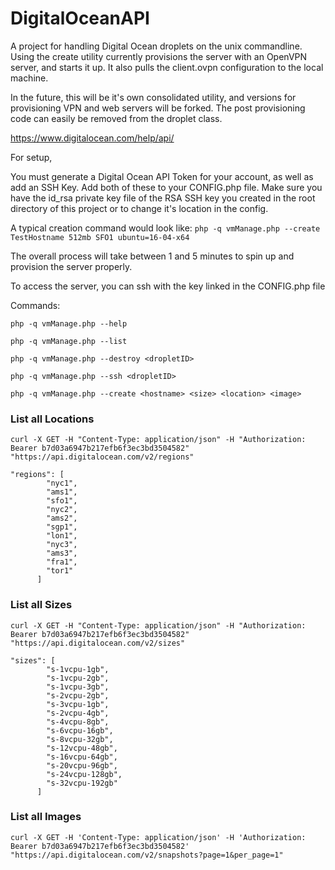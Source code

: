 # DigitalOceanAPI

A project for handling Digital Ocean droplets on the unix commandline. Using the create utility currently provisions the server with an OpenVPN server, and starts it up. It also pulls the client.ovpn configuration to the local machine.

In the future, this will be it's own consolidated utility, and versions for provisioning VPN and web servers will be forked. The post provisioning code can easily be removed from the droplet class.

https://www.digitalocean.com/help/api/

For setup,

You must generate a Digital Ocean API Token for your account, as well as add an SSH Key.
Add both of these to your CONFIG.php file.
Make sure you have the id_rsa private key file of the RSA SSH key you created in the root directory of this project or to change it's location in the config.

A typical creation command would look like:
`php -q vmManage.php --create TestHostname 512mb SFO1 ubuntu=16-04-x64`

The overall process will take between 1 and 5 minutes to spin up and provision the server properly.

To access the server, you can ssh with the key linked in the CONFIG.php file


Commands:

```php -q vmManage.php --help```

```php -q vmManage.php --list```

```php -q vmManage.php --destroy <dropletID>```

```php -q vmManage.php --ssh <dropletID>```

```php -q vmManage.php --create <hostname> <size> <location> <image>```

### List all Locations

`curl -X GET -H "Content-Type: application/json" -H "Authorization: Bearer b7d03a6947b217efb6f3ec3bd3504582" "https://api.digitalocean.com/v2/regions"`

```
"regions": [
        "nyc1",
        "ams1",
        "sfo1",
        "nyc2",
        "ams2",
        "sgp1",
        "lon1",
        "nyc3",
        "ams3",
        "fra1",
        "tor1"
      ]
```

### List all Sizes
`curl -X GET -H "Content-Type: application/json" -H "Authorization: Bearer b7d03a6947b217efb6f3ec3bd3504582" "https://api.digitalocean.com/v2/sizes"`

```
"sizes": [
        "s-1vcpu-1gb",
        "s-1vcpu-2gb",
        "s-1vcpu-3gb",
        "s-2vcpu-2gb",
        "s-3vcpu-1gb",
        "s-2vcpu-4gb",
        "s-4vcpu-8gb",
        "s-6vcpu-16gb",
        "s-8vcpu-32gb",
        "s-12vcpu-48gb",
        "s-16vcpu-64gb",
        "s-20vcpu-96gb",
        "s-24vcpu-128gb",
        "s-32vcpu-192gb"
      ]
```

### List all Images
`curl -X GET -H 'Content-Type: application/json' -H 'Authorization: Bearer b7d03a6947b217efb6f3ec3bd3504582' "https://api.digitalocean.com/v2/snapshots?page=1&per_page=1"`
